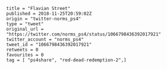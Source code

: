 ```
title = "Flavian Street"
published = 2018-11-25T20:59:02Z
origin = "twitter-norms_ps4"
type = "tweet"
original_url = "https://twitter.com/norms_ps4/status/1066798436392017921"
twitter_account = "norms_ps4"
tweet_id = "1066798436392017921"
retweets = 0
favourites = 0
tag = [ "ps4share", "red-dead-redemption-2",]
```

<p class='image'><img src='https://mnf.m17s.net/2018/11/25/Ds4HhGxWoAUnjeF.jpg' alt=''></p>


